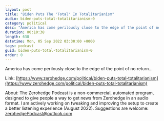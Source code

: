 ```yaml
---
layout: post
title: "Biden Puts The 'Total' In Totalitarianism"
audio: biden-puts-total-totalitarianism-0
category: political
desc: "America has come perilously close to the edge of the point of no return..."
duration: 00:10:38
length: 638
datetime: Mon, 05 Sep 2022 03:30:00 +0000
tags: podcast
guid: biden-puts-total-totalitarianism-0
order: 0
---
```

America has come perilously close to the edge of the point of no return...

Link: [https://www.zerohedge.com/political/biden-puts-total-totalitarianism](https://www.zerohedge.com/political/biden-puts-total-totalitarianism)

About: The Zerohedge Podcast is a non-commercial, automated program, designed to give people a way to get news from Zerohedge in an audio format.  I am actively working on tweaking and improving the setup to create a better listening experience (August 2022).  Suggestions are welcome: [zerohedgePodcast@outlook.com](mailto:zerohedgePodcast@outlook.com)